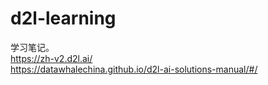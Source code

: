 # d2l-learning  
学习笔记。  
https://zh-v2.d2l.ai/  
https://datawhalechina.github.io/d2l-ai-solutions-manual/#/  
